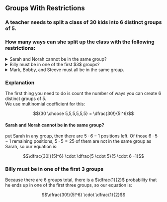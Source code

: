 ## Groups With Restrictions
### A teacher needs to split a class of $30$ kids into $6$ distinct groups of $5$.  
### How many ways can she split up the class with the following restrictions:

<details>
  $\dfrac{30!}{5!^6} \cdot \dfrac{5 \cdot 5}{5 \cdot 6 - 1}$
  <summary>Sarah and Norah cannot be in the same group?</summary>
</details>

<details>
  $\dfrac{30!}{5!^6} \cdot \dfrac{1}{2}$
  <summary>Billy must be in one of the first $3$ groups?</summary>
</details>

<details>
  $\dfrac{30!}{5!^6} \cdot \dfrac{4}{5 \cdot 5 + 4}$
  <summary>Mark, Bobby, and Steeve must all be in the same group.</summary>
</details>

### Explanation
The first thing you need to do is count the number of ways you can create $6$ distinct groups of $5$.  
We use multinomial coefficient for this:
```math
{30 \choose 5,5,5,5,5,5} = \dfrac{30!}{5!^6}
```
#### Sarah and Norah cannot be in the same group?
put Sarah in any group, then there are $5 \cdot 6 - 1$ positions left.  Of those $6 \cdot 5 - 1$ remaining positions, $5 \cdot 5 = 25$ of them are not in the same group as Sarah, so our equation is:
```math
\dfrac{30!}{5!^6} \cdot \dfrac{5 \cdot 5}{5 \cdot 6 -1}
```
### Billy must be in one of the first $3$ groups
Because there are $6$ groups total, there is a $\dfrac{1}{2}$ probability that he ends up in one of the first three groups, so our equation is:
```math
\dfrac{30!}{5!^6} \cdot \dfrac{1}{2}
```
